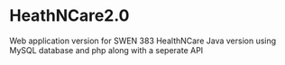 # HeathNCare2.0
Web application version for SWEN 383 HealthNCare Java version using MySQL database and php along with a seperate API
